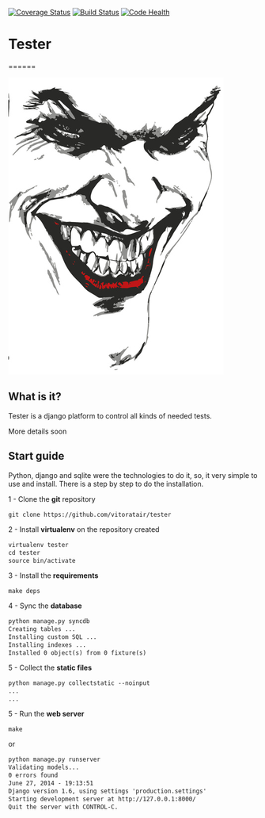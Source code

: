 [![Coverage Status](https://coveralls.io/repos/vitoratair/switch-tester/badge.png)](https://coveralls.io/r/vitoratair/switch-tester)
[![Build Status](https://travis-ci.org/vitoratair/switch-tester.svg?branch=master)](https://travis-ci.org/vitoratair/switch-tester)
[![Code Health](https://landscape.io/github/vitoratair/switch-tester/master/landscape.png)](https://landscape.io/github/vitoratair/switch-tester/master)


# Tester
======

![Logo](production/core/static/assets/img/jokers1.jpg)

## What is it?

Tester is a django platform to control all kinds of needed tests.

More details soon 

## Start guide


Python, django and sqlite were the technologies to do it, so, it very simple to use and install. There is a step by step to do the installation.

1 -  Clone the <b>git</b> repository

```
git clone https://github.com/vitoratair/tester
```
	
2 - Install <b>virtualenv</b> on the repository created

```
virtualenv tester
cd tester
source bin/activate
```

3 - Install the <b>requirements</b>

```
make deps
```

4 - Sync the <b>database</b>

```
python manage.py syncdb
Creating tables ...
Installing custom SQL ...
Installing indexes ...
Installed 0 object(s) from 0 fixture(s)	
```

5 - Collect the <b>static files</b>

```
python manage.py collectstatic --noinput
...
...
```

5 - Run the <b>web server</b>

```
make
```

or 

```
python manage.py runserver
Validating models...
0 errors found
June 27, 2014 - 19:13:51
Django version 1.6, using settings 'production.settings'
Starting development server at http://127.0.0.1:8000/
Quit the server with CONTROL-C.	
```


